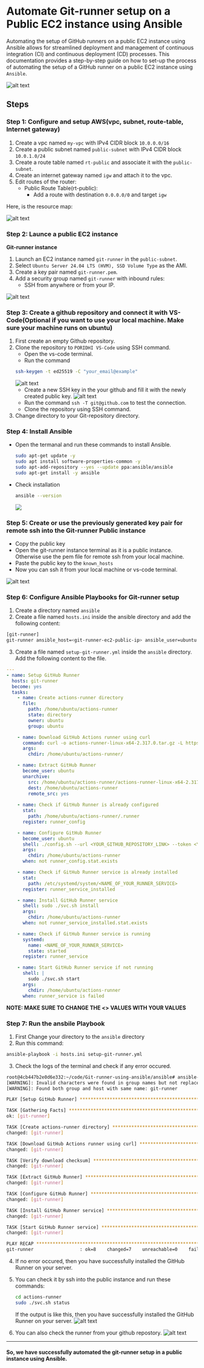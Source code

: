 # Automate Git-runner setup on a Public EC2 instance using Ansible

Automating the setup of GitHub runners on a public EC2 instance using Ansible allows for streamlined deployment and management of continuous integration (CI) and continuous deployment (CD) processes. 
This documentation provides a step-by-step guide on how to set-up the process of automating the setup of a GitHub runner on a public EC2 instance using `Ansible`.

![alt text](https://github.com/Konami33/Git-runner-using-ansible/raw/main/images/image-7.png)

## Steps

### Step 1: Configure and setup AWS(vpc, subnet, route-table, Internet gateway)

1. Create a vpc named `my-vpc` with IPv4 CIDR block `10.0.0.0/16`
2. Create a public subnet named `public-subnet` with IPv4 CIDR block `10.0.1.0/24`
3. Create a route table named `rt-public` and associate it with the `public-subnet`.
4. Create an internet gateway named `igw` and attach it to the vpc.
5. Edit routes of the router:
    - Public Route Table(rt-public):
        - Add a route with destination `0.0.0.0/0` and target `igw`

Here, is the resource map:

![alt text](https://github.com/Konami33/Git-runner-using-ansible/raw/main/images/image-4.png)

### Step 2: Launce a public EC2 instance

**Git-runner instance**

1. Launch an EC2 instance named `git-runner` in the `public-subnet`.
2. Select `Ubuntu Server 24.04 LTS (HVM), SSD Volume Type` as the AMI.
3. Create a key pair named `git-runner.pem`.
4. Add a security group named `git-runner` with inbound rules:
    - SSH from anywhere or from your IP.

![alt text](https://github.com/Konami33/Git-runner-using-ansible/raw/main/images/image-5.png)


### Step 3: Create a github repository and connect it with VS-Code(Optional if you want to use your local machine. Make sure your machine runs on ubuntu)

1. First create an empty Github repository.
2. Clone the repository to `PORIDHI VS-Code` using SSH command.
    - Open the vs-code terminal.
    - Run the command 
    ```sh
    ssh-keygen -t ed25519 -C "your_email@example"
    ```
    ![alt text](https://github.com/Konami33/Git-runner-using-ansible/raw/main/images/image-6.png)
    - Create a new SSH key in the your github and fill it with the newly created public key.
    ![alt text](https://github.com/Konami33/Git-runner-using-ansible/raw/main/images/image.png)
    - Run the command `ssh -T git@github.com` to test the connection.
    - Clone the repository using SSH command.
3. Change directory to your Git-repository directory.


### Step 4: Install Ansible

- Open the termanal and run these commands to install Ansible.
    ```sh
    sudo apt-get update -y
    sudo apt install software-properties-common -y
    sudo apt-add-repository --yes --update ppa:ansible/ansible
    sudo apt-get install -y ansible
    ```
- Check installation
    ```sh
    ansible --version
    ```
    ![](https://github.com/Konami33/Git-runner-using-ansible/raw/main/images/image-8.png)

### Step 5: Create or use the previously generated key pair for remote ssh into the Git-runner Public instance
- Copy the public key
- Open the git-runner instance terminal as it is a public instance. Otherwise use the pem file for remote ssh from your local machine. 
- Paste the public key to the `known_hosts`
- Now you can ssh it from your local machine or vs-code terminal.

![alt text](https://github.com/Konami33/Git-runner-using-ansible/raw/main/images/image-1.png)

### Step 6: Configure Ansible Playbooks for Git-runner setup

1. Create a directory named `ansible`
2. Create a file named `hosts.ini` inside the ansible directory and add the following content:
```sh
[git-runner]
git-runner ansible_host=<git-runner-ec2-public-ip> ansible_user=ubuntu ansible_ssh_private_key_file=~/.ssh/id_rsa
```
3. Create a file named `setup-git-runner.yml` inside the `ansible` directory. Add the following content to the file.
```yml
---
- name: Setup GitHub Runner
  hosts: git-runner
  become: yes
  tasks:
    - name: Create actions-runner directory
      file:
        path: /home/ubuntu/actions-runner
        state: directory
        owner: ubuntu
        group: ubuntu

    - name: Download GitHub Actions runner using curl
      command: curl -o actions-runner-linux-x64-2.317.0.tar.gz -L https://github.com/actions/runner/releases/download/v2.317.0/actions-runner-linux-x64-2.317.0.tar.gz
      args:
        chdir: /home/ubuntu/actions-runner/

    - name: Extract GitHub Runner
      become_user: ubuntu
      unarchive:
        src: /home/ubuntu/actions-runner/actions-runner-linux-x64-2.317.0.tar.gz
        dest: /home/ubuntu/actions-runner
        remote_src: yes
    
    - name: Check if GitHub Runner is already configured
      stat:
        path: /home/ubuntu/actions-runner/.runner
      register: runner_config

    - name: Configure GitHub Runner
      become_user: ubuntu
      shell: ./config.sh --url <YOUR_GITHUB_REPOSITORY_LINK> --token <YOUR_GITHUB_RUNNER_TOKEN> --name "Git-runner" --unattended
      args:
        chdir: /home/ubuntu/actions-runner
      when: not runner_config.stat.exists

    - name: Check if GitHub Runner service is already installed
      stat:
        path: /etc/systemd/system/<NAME_OF_YOUR_RUNNER_SERVICE>
      register: runner_service_installed

    - name: Install GitHub Runner service
      shell: sudo ./svc.sh install
      args:
        chdir: /home/ubuntu/actions-runner  
      when: not runner_service_installed.stat.exists

    - name: Check if GitHub Runner service is running
      systemd:
        name: <NAME_OF_YOUR_RUNNER_SERVICE>
        state: started
      register: runner_service

    - name: Start GitHub Runner service if not running
      shell: |
        sudo ./svc.sh start
      args:
        chdir: /home/ubuntu/actions-runner
      when: runner_service is failed
```
**NOTE: MAKE SURE TO CHANGE THE <> VALUES WITH YOUR VALUES**

### Step 7: Run the ansbile Playbook

1. First Change your directory to the `ansible` directory
2. Run this command:
```sh
ansible-playbook -i hosts.ini setup-git-runner.yml
```
3. Check the logs of the terminal and check if any error occured.
```sh
root@4cb447b2e0d6e332:~/code/Git-runner-using-ansible/ansible# ansible-playbook -i hosts.ini setup-git-runner.yml
[WARNING]: Invalid characters were found in group names but not replaced, use -vvvv to see details
[WARNING]: Found both group and host with same name: git-runner

PLAY [Setup GitHub Runner] *******************************************************************************************************

TASK [Gathering Facts] *******************************************************************************************************
ok: [git-runner]

TASK [Create actions-runner directory] *******************************************************************************************************
changed: [git-runner]

TASK [Download GitHub Actions runner using curl] *******************************************************************************************************
changed: [git-runner]

TASK [Verify download checksum] *******************************************************************************************************
changed: [git-runner]

TASK [Extract GitHub Runner] *******************************************************************************************************
changed: [git-runner]

TASK [Configure GitHub Runner] *******************************************************************************************************
changed: [git-runner]

TASK [Install GitHub Runner service] *******************************************************************************************************
changed: [git-runner]

TASK [Start GitHub Runner service] *******************************************************************************************************
changed: [git-runner]

PLAY RECAP *******************************************************************************************************
git-runner                 : ok=8    changed=7    unreachable=0    failed=0    skipped=0    rescued=0    ignored=0   
```

4. If no error occured, then you have successfully installed the GitHub Runner on your server.

5. You can check it by ssh into the public instance and run these commands:
    ```sh
    cd actions-runner
    sudo ./svc.sh status
    ```
    If the output is like this, then you have successfully installed the GitHub Runner on your server.
    ![alt text](https://github.com/Konami33/Git-runner-using-ansible/raw/main/images/image-2.png)

6. You can also check the runner from your github repostory.
    ![alt text](https://github.com/Konami33/Git-runner-using-ansible/raw/main/images/image-3.png)

---

#### So, we have successfully automated the git-runner setup in a public instance using Ansible. 